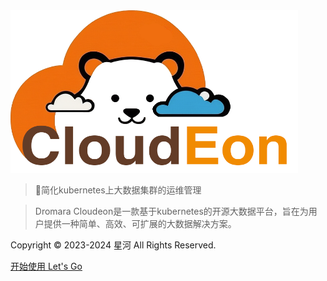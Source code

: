 <!-- _coverpage.md -->
<html>
<img src="./static/image/logo.png" width="460px" height="260px">


</html>

> 💪简化kubernetes上大数据集群的运维管理


> 
> Dromara Cloudeon是一款基于kubernetes的开源大数据平台，旨在为用户提供一种简单、高效、可扩展的大数据解决方案。



Copyright © 2023-2024  星河 All Rights Reserved.

[开始使用 Let's Go](/index.md)